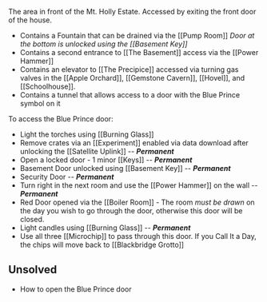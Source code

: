 The area in front of the Mt. Holly Estate. Accessed by exiting the front door of the house.

- Contains a Fountain that can be drained via the [[Pump Room]]
  *Door at the bottom is unlocked using the [[Basement Key]]*
- Contains a second entrance to [[The Basement]] access via the [[Power Hammer]]
- Contains an elevator to [[The Precipice]] accessed via turning gas valves in the [[Apple Orchard]], [[Gemstone Cavern]], [[Hovel]], and [[Schoolhouse]].
- Contains a tunnel that allows access to a door with the Blue Prince symbol on it

To access the Blue Prince door:
- Light the torches using [[Burning Glass]]
- Remove crates via an [[Experiment]] enabled via data download after unlocking the [[Satellite Uplink]] -- __*Permanent*__
- Open a locked door - 1 minor [[Keys]] -- __*Permanent*__
- Basement Door unlocked using [[Basement Key]] -- __*Permanent*__
- Security Door -- __*Permanent*__
- Turn right in the next room and use the [[Power Hammer]] on the wall -- __*Permanent*__
- Red Door opened via the [[Boiler Room]] - The room *must be drawn* on the day you wish to go through the door, otherwise this door will be closed.
- Light candles using [[Burning Glass]] -- __*Permanent*__
- Use all three [[Microchip]] to pass through this door. If you Call It a Day, the chips will move back to [[Blackbridge Grotto]]

## Unsolved
- How to open the Blue Prince door